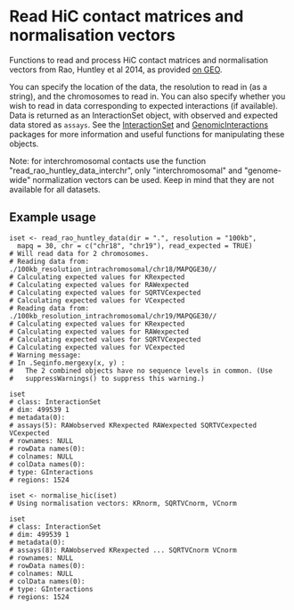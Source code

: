 # Read HiC contact matrices and normalisation vectors

Functions to read and process HiC contact matrices and normalisation vectors 
from Rao, Huntley et al 2014, as provided [on GEO](http://www.ncbi.nlm.nih.gov/geo/query/acc.cgi?acc=GSE63525). 

You can specify the location of the data, the resolution to read in (as a string), 
and the chromosomes to read in. You can also specify whether you wish to read in data corresponding 
to expected interactions (if available). Data is returned as an InteractionSet object, with 
observed and expected data stored as `assays`. See the
[InteractionSet](http://www.bioconductor.org/packages/release/bioc/html/InteractionSet.html) 
and [GenomicInteractions](http://www.bioconductor.org/packages/release/bioc/html/GenomicInteractions.html) 
packages for more information and useful functions for manipulating these objects.

Note: for interchromosomal contacts use the function "read_rao_huntley_data_interchr", only "interchromosomal" and "genome-wide" normalization vectors can be used. Keep in mind that they are not available for all datasets.

## Example usage

```
iset <- read_rao_huntley_data(dir = ".", resolution = "100kb",
  mapq = 30, chr = c("chr18", "chr19"), read_expected = TRUE)
# Will read data for 2 chromosomes.
# Reading data from: ./100kb_resolution_intrachromosomal/chr18/MAPQGE30//
# Calculating expected values for KRexpected
# Calculating expected values for RAWexpected
# Calculating expected values for SQRTVCexpected
# Calculating expected values for VCexpected
# Reading data from: ./100kb_resolution_intrachromosomal/chr19/MAPQGE30//
# Calculating expected values for KRexpected
# Calculating expected values for RAWexpected
# Calculating expected values for SQRTVCexpected
# Calculating expected values for VCexpected
# Warning message:
# In .Seqinfo.mergexy(x, y) :
#   The 2 combined objects have no sequence levels in common. (Use
#   suppressWarnings() to suppress this warning.)

iset
# class: InteractionSet 
# dim: 499539 1 
# metadata(0):
# assays(5): RAWobserved KRexpected RAWexpected SQRTVCexpected VCexpected
# rownames: NULL
# rowData names(0):
# colnames: NULL
# colData names(0):
# type: GInteractions
# regions: 1524

iset <- normalise_hic(iset)
# Using normalisation vectors: KRnorm, SQRTVCnorm, VCnorm

iset
# class: InteractionSet 
# dim: 499539 1 
# metadata(0):
# assays(8): RAWobserved KRexpected ... SQRTVCnorm VCnorm
# rownames: NULL
# rowData names(0):
# colnames: NULL
# colData names(0):
# type: GInteractions
# regions: 1524
```
